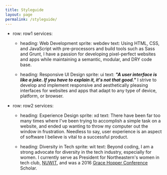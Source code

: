 ```yaml
---
title: Styleguide
layout: page
permalink: /styleguide/
---
```



- row: row1
  services:
    - heading: Web Development
      sprite: webdev
      text: Using HTML, CSS, and JavaScript with pre-processors and build tools such as Sass and Grunt, I have a passion for developing pixel-perfect websites and apps while maintaining a semantic, modular, and DRY code base.

    - heading: Responsive UI Design
      sprite: ui
      text: <strong><em>"A user interface is like a joke. If you have to explain it, it's not that good."</em></strong> I strive to develop and implement responsive and aesthetically pleasing interfaces for websites and apps that adapt to any type of device, platform, or browser.

- row: row2
  services:
    - heading: Experience Design
      sprite: xd
      text: There have been far too many times where I've been trying to accomplish a simple task on a website, and ended up wanting to throw my computer out the window in frustration. Needless to say, user experience is an aspect of software I believe is vital to a successful product.

    - heading: Diversity in Tech
      sprite: wit
      text: Beyond coding, I am a strong advocate for diversity in the tech industry, especially for women. I currently serve as President for Northeastern's women in tech club, <a href="http://nuwit.ccs.neu.edu/" target="_blank">NUWIT</a>, and was a 2016 <a href="http://ghc.anitaborg.org/" target="_blank">Grace Hopper Conference</a> Scholar.